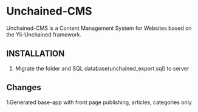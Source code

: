 Unchained-CMS
=============================
Unchained-CMS is a Content Management System for Websites based on the Yii-Unchained framework.


INSTALLATION
------------
1. Migrate the folder and SQL database(unchained_export.sql) to server



Changes
--------
1.Generated base-app with front page publishing, articles, categories only



